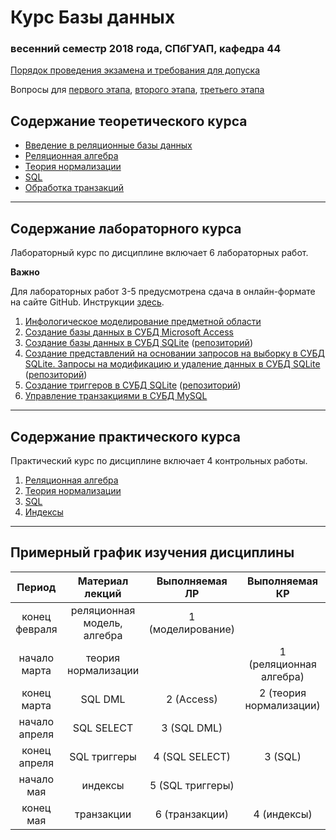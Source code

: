 # Курс Базы данных
### весенний семестр 2018 года, СПбГУАП, кафедра 44

[Порядок проведения экзамена и требования для допуска](https://github.com/db2018ss/syllabus/blob/master/exam/exam.md)

Вопросы для [первого этапа](https://github.com/db2018ss/syllabus/blob/master/exam/fast.md), [второго этапа](https://github.com/db2018ss/syllabus/blob/master/exam/theory.md), [третьего этапа](https://github.com/db2018ss/syllabus/blob/master/exam/practice.md)

## Содержание теоретического курса

* [Введение в реляционные базы данных](http://aksenov.in/guap/db/lectures/doku.php?id=lectures:lecture1)
* [Реляционная алгебра](http://aksenov.in/guap/db/lectures/doku.php?id=lectures:lecture2)
* [Теория нормализации](http://aksenov.in/guap/db/lectures/doku.php?id=lectures:lecture3)
* [SQL](http://aksenov.in/guap/db/lectures/doku.php?id=lectures:lecture4)
* [Обработка транзакций](http://aksenov.in/guap/db/lectures/doku.php?id=lectures:lecture5)

-----

## Содержание лабораторного курса

Лабораторный курс по дисциплине включает 6 лабораторных работ.

__Важно__

Для лабораторных работ 3-5 предусмотрена сдача в онлайн-формате на сайте GitHub. Инструкции [здесь](https://github.com/db2018ss/syllabus/blob/master/git.md).

1. [Инфологическое моделирование предметной области](https://github.com/db2018ss/syllabus/blob/master/labworks/labwork1.md)
1. [Создание базы данных в СУБД Microsoft Access](https://github.com/db2018ss/syllabus/blob/master/labworks/labwork2.md)
1. [Создание базы данных в СУБД SQLite](https://github.com/db2018ss/syllabus/blob/master/labworks/labwork3.md) ([репозиторий](https://github.com/db2018ss/labwork3))
1. [Создание представлений на основании запросов на выборку в СУБД SQLite. Запросы на модификацию и удаление данных в СУБД SQLite](https://github.com/db2018ss/syllabus/blob/master/labworks/labwork4.md) ([репозиторий](https://github.com/db2018ss/labwork4))
1. [Создание триггеров в СУБД SQLite](https://github.com/db2018ss/syllabus/blob/master/labworks/labwork5.md) ([репозиторий](https://github.com/db2018ss/labwork5))
1. [Управление транзакциями в СУБД MySQL](https://github.com/db2018ss/syllabus/blob/master/labworks/labwork6.md)

-----

## Содержание практического курса

Практический курс по дисциплине включает 4 контрольных работы.

1. [Реляционная алгебра](https://github.com/db2018ss/syllabus/blob/master/tests/test1.md)
1. [Теория нормализации](https://github.com/db2018ss/syllabus/blob/master/tests/test2.md)
1. [SQL](https://github.com/db2018ss/syllabus/blob/master/tests/test3.md)
1. [Индексы](https://github.com/db2018ss/syllabus/blob/master/tests/test4.md)

-----

## Примерный график изучения дисциплины

|     Период    |       Материал лекций       |   Выполняемая ЛР  |      Выполняемая КР     |
|:-------------:|:---------------------------:|:-----------------:|:-----------------------:|
| конец февраля | реляционная модель, алгебра | 1 (моделирование) |                         |
| начало марта  | теория нормализации         |                   | 1 (реляционная алгебра) |
| конец марта   | SQL DML                     | 2 (Access)        | 2 (теория нормализации) |
| начало апреля | SQL SELECT                  | 3 (SQL DML)       |                         |
| конец апреля  | SQL триггеры                | 4 (SQL SELECT)    | 3 (SQL)                 |
| начало мая    | индексы                     | 5 (SQL триггеры)  |                         |
| конец мая     | транзакции                  | 6 (транзакции)    | 4 (индексы)             |
